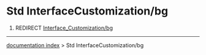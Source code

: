 # Std InterfaceCustomization/bg
1.  REDIRECT [Interface\_Customization/bg](Interface_Customization/bg.md)

---
[documentation index](../README.md) > Std InterfaceCustomization/bg
